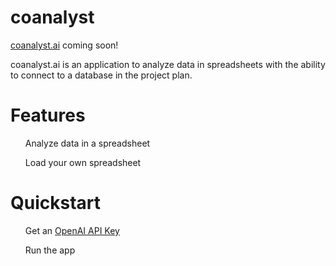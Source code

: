 # coanalyst

<a href="http://coanalyst.ai">coanalyst.ai</a> coming soon!

<p>
coanalyst.ai is an application to analyze data in spreadsheets with the ability to connect to a database in the project plan.
</p>

# Features

<ul>Analyze data in a spreadsheet</ul>
<ul>Load your own spreadsheet</ul>

# Quickstart

<ul>Get an <a href='https://platform.openai.com/account/api-keys'>OpenAI API Key</a></ul>
<ul>Run the app</ul>
